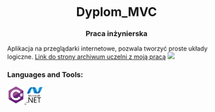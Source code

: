 <h1 align="center">Dyplom_MVC</h1>
<h3 align="center">Praca inżynierska</h3>

<p align="left">
  Aplikacja na przeglądarki internetowe, pozwala tworzyć proste układy logiczne.
  <a href=https://apd.pbs.edu.pl/diplomas/24914/>Link do strony archiwum uczelni z moją pracą</a>
  <img src="https://i.pinimg.com/736x/73/f9/ce/73f9cee0abf464c65d9caaf807a15458.jpg">
</p>

<h3 align="left">Languages and Tools:</h3>
<p align="left"> <a href="https://www.w3schools.com/cs/" target="_blank" rel="noreferrer"> <img src="https://raw.githubusercontent.com/devicons/devicon/master/icons/csharp/csharp-original.svg" alt="csharp" width="40" height="40"/> </a> <a href="https://dotnet.microsoft.com/" target="_blank" rel="noreferrer"> <img src="https://raw.githubusercontent.com/devicons/devicon/master/icons/dot-net/dot-net-original-wordmark.svg" alt="dotnet" width="40" height="40"/> </a> </p>
